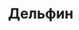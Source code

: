 --- 
title: "Дельфин" 
site: "www.dolphin-sev.ru" 
town: "Севастополь" 
tel: ["+7 (978) 811-6513, (0692) 47-36-51"] 
address: "Россия, АР Крым, г. Севастополь, Ленина 14/а" 
mail: "delfin.sev@yandex.ua" 
--- 